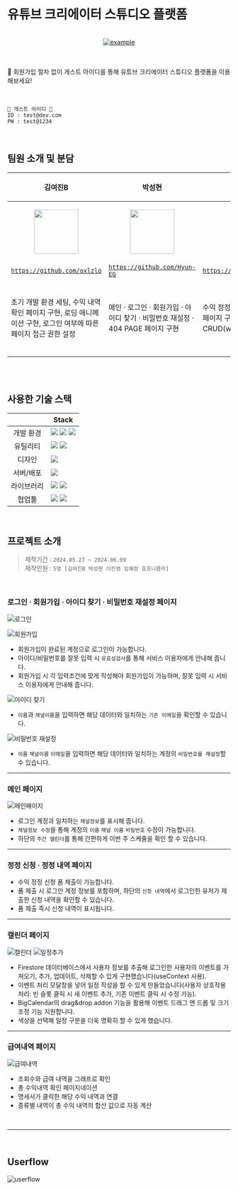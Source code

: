 #  유튜브 크리에이터 스튜디오 플랫폼
<br>
<div align=center>
  <a href="https://devtube-46156.web.app/" target="_blank">
    <img src="https://img.shields.io/badge/Devtube-ed234b?style=for-the-badge&logoColor=white" alt="example"/>
  </a>
</div>
<br>
<br>

📌 회원가입 절차 없이 게스트 아이디를 통해 유튜브 크리에이터 스튜디오 플랫폼을 이용해보세요!

<br>

```
🌟 게스트 아이디 🌟
ID : test@dev.com
PW : test@1234
```
<br>

## 팀원 소개 및 분담

|<p align='center'>김여진B</p>|<p align='center'>박성현</p>|<p align='center'>이진영</p>|<p align='center'>임혜정</p>|<p align='center'>호프니콜라</p>|
|--------|--------|--------|--------|--------|
| <p align="center"><img src="https://i.pinimg.com/236x/69/0d/28/690d288b651b78ecf09e776c05d977e3.jpg" width="100px" height="100px"/></p> | <p align="center"><img src="https://i.pinimg.com/236x/69/0d/28/690d288b651b78ecf09e776c05d977e3.jpg" width="100px" height="100px"/></p> | <p align="center"><img src="https://i.pinimg.com/236x/69/0d/28/690d288b651b78ecf09e776c05d977e3.jpg" width="100px" height="100px"/></p> | <p align="center"><img src="https://i.pinimg.com/236x/69/0d/28/690d288b651b78ecf09e776c05d977e3.jpg" width="100px" height="100px"/></p> | <p align="center"><img src="https://i.pinimg.com/236x/69/0d/28/690d288b651b78ecf09e776c05d977e3.jpg" width="100px" height="100px"/></p> |
| [`https://github.com/oxlzlo`](https://github.com/oxlzlo)| [`https://github.com/Hyun-EG`](https://github.com/Hyun-EG) | [`https://github.com/holololob`](https://github.com/holololob) | [`https://github.com/spoonbill40082`](https://github.com/spoonbill40082) | [`https://github.com/nicola-laura`](https://github.com/nicola-laura)|
| 초기 개발 환경 세팅, 수익 내역 확인 페이지 구현, 로딩 애니메이션 구현, 로그인 여부에 따른 페이지 접근 권한 설정 | 메인 · 로그인 · 회원가입 · 아이디 찾기 · 비밀번호 재설정 · 404 PAGE 페이지 구현 | 수익 정정 신청 및 신청 내역 확인 페이지 구현, 정정 신청 관련 CRUD(with 김여진) | 일정 관리용 달력 페이지 구성(with 호프 니콜라) React BigCalendar, React DatePicker를 이용한 스케줄 관리 기능, 일정 CRUD 모달창, React의 useContext를 이용한 계정별 일정 정보 입출력 관리, SCSS를 이용한 달력 디자인 수정. | 웹사이트 디자인 및 유저 플로우 제작, 캘린더 페이지 상태 관리 (context), 캘린더 페이지 scss, 사이드바 상태 및 스타일링 |


<br>
<br>

## 사용한 기술 스택
|            | Stack                                                                                                                                                                                                                                                                                                        |
| :--------: | ------------------------------------------------------------------------------------------------------------------------------------------------------------------------------------------------------------------------------------------------------------------------------------------------------------ |
| 개발 환경  | <img src="https://img.shields.io/badge/npm-CB3837?style=for-the-badge&logo=npm&logoColor=white"> <img src="https://img.shields.io/badge/node.js-339933?style=for-the-badge&logo=node.js&logoColor=white"> <img src="https://img.shields.io/badge/vite-646CFF?style=for-the-badge&logo=vite&logoColor=white"> |
|  유틸리티  | <img src="https://img.shields.io/badge/ESlint-4B32C3?style=for-the-badge&logo=ESlint&logoColor=white"> <img src="https://img.shields.io/badge/Prettier-F7B93E?style=for-the-badge&logo=Prettie&logoColor=white">                                                                                             |
|   디자인   | <img src="https://img.shields.io/badge/figma-F24E1E?style=for-the-badge&logo=figma&logoColor=white">                                                                                                                                                                                                         |
|    서버/배포    | <img src="https://img.shields.io/badge/firebase-FFCA28?style=for-the-badge&logo=firebase&logoColor=white">                                                                                                                                                                                                   |
| 라이브러리 | <img src="https://img.shields.io/badge/react-61DAFB?style=for-the-badge&logo=react&logoColor=white"> <img src ="https://img.shields.io/badge/SASS-cc6699.svg?&style=for-the-badge&logo=Sass&logoColor=white"/>                                                                                               |
|   협업툴   | <img src="https://img.shields.io/badge/Git-F05032?style=for-the-badge&logo=Git&logoColor=white"> <img src="https://img.shields.io/badge/Github-181717?style=for-the-badge&logo=Github&logoColor=white">                                                                                                      |

<br>

## 프로젝트 소개
> 제작기간 : `2024.05.27 ~ 2024.06.09`  
제작인원 : `5명 [김여진B 박성현 이진영 임혜정 호프니콜라]`

<br>

### 로그인 · 회원가입 · 아이디 찾기 · 비밀번호 재설정 페이지
![로그인](https://github.com/oxlzlo/oxlzlo/assets/140046183/15e1f12d-425b-4b8b-8a9c-375b5eb1ca0f)

![회원가입](https://github.com/oxlzlo/oxlzlo/assets/140046183/7382a364-97e1-4bd7-8a67-ab8e6394e9de)

- 회원가입이 완료된 계정으로 로그인이 가능합니다.
- 아이디/비밀번호를 잘못 입력 시 `유효성검사`를 통해 서비스 이용자에게 안내해 줍니다.
- 회원가입 시 각 입력조건에 맞게 작성해야 회원가입이 가능하며, 잘못 입력 시 서비스 이용자에게 안내해 줍니다.

![아이디 찾기](https://github.com/oxlzlo/oxlzlo/assets/140046183/11bcac17-cb67-4f55-b5ab-567ea2fd3e7d)

- `이름`과 `채널이름`을 입력하면 해당 데이터와 일치하는 `기존 이메일`을 확인할 수 있습니다.

![비밀번호 재설정](https://github.com/oxlzlo/oxlzlo/assets/140046183/828f34de-f2f4-4161-bd91-bed70acbca46)

- `이름` `채널이름` `이메일`을 입력하면 해당 데이터와 일치하는 계정의 `비밀번호를 재설정`할 수 있습니다.

 
---

### 메인 페이지
![메인페이지](https://github.com/oxlzlo/oxlzlo/assets/140046183/40ffb754-0f96-478b-adcf-a5d696bc9d3a)

-  로그인 계정과 일치하는 `채널정보`를 표시해 줍니다.
- `채널정보 수정`을 통해 계정의 `이름` `채널 이름` `비밀번호` 수정이 가능합니다.
-  하단의 `주간 캘린더`를 통해 간편하게 이번 주 스케줄을 확인 할 수 있습니다.

---

### 정정 신청 · 정정 내역 페이지

- 수익 정정 신청 폼 제출이 가능합니다.
- 폼 제출 시 로그인 계정 정보를 포함하며, 하단의 `신청 내역`에서 로그인한 유저가 제출한 신청 내역을 확인할 수 있습니다.
- 폼 제출 즉시 신청 내역이 표시됩니다.

---


### 캘린더 페이지
![캘린더](https://github.com/oxlzlo/oxlzlo/assets/140046183/9cc0b87c-7d37-4f4c-a6fa-163ff094881f)
![일정추가](https://github.com/oxlzlo/oxlzlo/assets/140046183/103ff4de-14a8-4180-ac4a-42866cf9a3c3)
- Firestore 데이터베이스에서 사용자 정보를 추출해 로그인한 사용자의 이벤트를 가져오기, 추가, 업데이트, 삭제할 수 있게 구현했습니다(useContext 사용).
- 이벤트 처리 모달창을 넣어 일정 작성을 할 수 있게 만들었습니다(사용자 상호작용 처리: 빈 슬롯 클릭 시 새 이벤트 추가, 기존 이벤트 클릭 시 수정 가능).
- BigCalendar의 drag&drop addon 기능을 활용해 이벤트 드래그 앤 드롭 및 크기 조정 기능 지원합니다.
- 색상을 선택해 일정 구분을 더욱 명확히 할 수 있게 했습니다.

---

### 급여내역 페이지
![급여내역](https://github.com/oxlzlo/oxlzlo/assets/140046183/ce7a7272-95b9-413b-9ef4-c151621004f3)

- 조회수와 급여 내역을 그래프로 확인
- 총 수익내역 확인 페이지네이션
- 명세서가 클릭한 해당 수익 내역과 연결
- 종류별 내역이 총 수익 내역의 합산 값으로 자동 계산

<br>

---

<br>

## Userflow

![userflow](https://github.com/toy2-1/devtube/assets/140046183/84560b82-2bc2-4f3c-8f9c-a5ba2768ae86)
